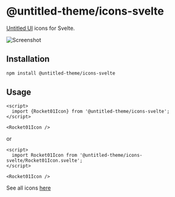 # @untitled-theme/icons-svelte

[Untitled UI](<https://www.figma.com/file/5OtZ9gq2jAPCYkmVI2Dd8e/%E2%9D%96-PREVIEW-%E2%9D%96-Untitled-UI-%E2%80%93-PRO-VARIABLES-(v4.0)?type=design&node-id=3463-407484&mode=design&t=oOV4Ezg1JTNhN3ec-0>) icons for Svelte.

![Screenshot](https://raw.githubusercontent.com/calvo-jp/untitled-theme/main/docs/icons-svelte-vscode-jsdoc-preview-screenshot.png)

## Installation

```bash
npm install @untitled-theme/icons-svelte
```

## Usage

```svelte
<script>
  import {Rocket01Icon} from '@untitled-theme/icons-svelte';
</script>

<Rocket01Icon />
```

or

```svelte
<script>
  import Rocket01Icon from '@untitled-theme/icons-svelte/Rocket01Icon.svelte';
</script>

<Rocket01Icon />
```

See all icons [here](https://untitled-theme-docs.vercel.app/icons)
